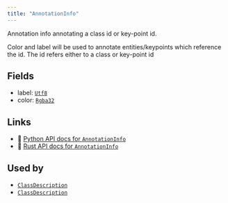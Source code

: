 ```yaml
---
title: "AnnotationInfo"
---
```


Annotation info annotating a class id or key-point id.

Color and label will be used to annotate entities/keypoints which reference the id.
The id refers either to a class or key-point id

## Fields

* label: [`Utf8`](../datatypes/utf8.md)
* color: [`Rgba32`](../datatypes/rgba32.md)

## Links
 * 🐍 [Python API docs for `AnnotationInfo`](https://ref.rerun.io/docs/python/nightly/common/datatypes#rerun.datatypes.AnnotationInfo)
 * 🦀 [Rust API docs for `AnnotationInfo`](https://docs.rs/rerun/0.9.0-alpha.10/rerun/datatypes/struct.AnnotationInfo.html)


## Used by

* [`ClassDescription`](../datatypes/class_description.md)
* [`ClassDescription`](../datatypes/class_description.md)
